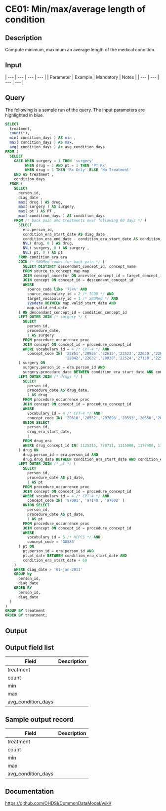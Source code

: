 # CE01: Min/max/average length of condition

## Description
Compute minimum, maximum an average length of the medical condition.

## Input

| --- | --- | --- | --- |
|  Parameter |  Example |  Mandatory |  Notes |
| --- | --- | --- | --- |

## Query
The following is a sample run of the query. The input parameters are highlighted in blue.

```sql
SELECT 
  treatment, 
  count(*), 
  min( condition_days ) AS min , 
  max( condition_days ) AS max, 
  avg( condition_days ) As avg_condition_days 
FROM ( 
  SELECT 
    CASE WHEN surgery = 1 THEN 'surgery' 
         WHEN drug = 1 AND pt = 1 THEN 'PT Rx' 
         WHEN drug = 1 THEN 'Rx Only' ELSE 'No Treatment' 
    END AS treatment , 
    condition_days 
  FROM ( 
    SELECT 
      person_id, 
      diag_date , 
      max( drug ) AS drug, 
      max( surgery ) AS surgery, 
      max( pt ) AS PT , 
      max( condition_days ) AS condition_days 
    FROM /* back pain and treatments over following 60 days */ ( 
      SELECT 
        era.person_id, 
        condition_era_start_date AS diag_date , 
        condition_era_end_date - condition_era_start_date AS condition_days, 
        NVL( drug, 0 ) AS drug, 
        NVL( surgery, 0 ) AS surgery , 
        NVL( pt, 0 ) AS pt 
      FROM condition_era era 
      JOIN /* SNOMed codes for back pain */ ( 
        SELECT DISTINCT descendant_concept_id, concept_name 
        FROM source_to_concept_map map 
        JOIN concept_ancestor ON ancestor_concept_id = target_concept_id 
        JOIN concept ON concept_id = descendant_concept_id 
        WHERE 
          source_code like '724%' AND 
          source_vocabulary_id = 2 /* ICD9 */ AND 
          target_vocabulary_id = 1 /* SNOMed */ AND 
          sysdate BETWEEN map.valid_start_date AND 
          map.valid_end_date 
      ) ON descendant_concept_id = condition_concept_id 
      LEFT OUTER JOIN /* surgery */ ( 
        SELECT 
          person_id, 
          procedure_date, 
          1 AS surgery 
        FROM procedure_occurrence proc 
        JOIN concept ON concept_id = procedure_concept_id 
        WHERE vocabulary_id = 4 /* CPT-4 */ AND 
          concept_code IN( '22851','20936','22612','22523','22630','22614',
                           '22842','22632','20930','22524','27130','22525' ) 
      ) surgery ON 
        surgery.person_id = era.person_id AND 
        surgery.procedure_date BETWEEN condition_era_start_date AND condition_era_start_date + 60 
      LEFT OUTER JOIN /* drugs */ ( 
        SELECT 
          person_id, 
          procedure_date AS drug_date, 
          1 AS drug 
        FROM procedure_occurrence proc 
        JOIN concept ON concept_id = procedure_concept_id 
        WHERE 
          vocabulary_id = 4 /* CPT-4 */ AND 
          concept_code IN( '20610','20552','207096','20553','20550','20605' ,'20551','20600','23350' ) 
        UNION SELECT 
          person_id, 
          drug_era_start_date, 
          1 
        FROM drug_era 
        WHERE drug_concept_id IN( 1125315, 778711, 1115008, 1177480, 1112807, 1506270 ) 
      ) drug ON 
        drug.person_id = era.person_id AND 
        drug.drug_date BETWEEN condition_era_start_date AND condition_era_start_date + 60 
      LEFT OUTER JOIN /* pt */ ( 
        SELECT
          person_id, 
          procedure_date AS pt_date, 
          1 AS pt 
        FROM procedure_occurrence proc 
        JOIN concept ON concept_id = procedure_concept_id 
        WHERE vocabulary_id = 4 /* CPT-4 */ AND 
          concept_code IN( '97001', '97140', '97002' ) 
        UNION SELECT 
          person_id, 
          procedure_date AS pt_date, 
          1 AS pt 
        FROM procedure_occurrence proc 
        JOIN concept ON concept_id = procedure_concept_id 
        WHERE 
          vocabulary_id = 5 /* HCPCS */ AND 
          concept_code = 'G0283' 
      ) pt ON 
        pt.person_id = era.person_id AND 
        pt.pt_date BETWEEN condition_era_start_date AND 
        condition_era_start_date + 60 
    ) 
    WHERE diag_date > '01-jan-2011' 
    GROUP by 
      person_id, 
      diag_date 
    ORDER BY 
      person_id, 
      diag_date 
  ) 
) 
GROUP BY treatment 
ORDER BY treatment; 
```


## Output

## Output field list

|  Field |  Description |
| --- | --- |
| treatment |   |
| count |   |
| min |   |
| max |   |
| avg_condition_days |   |

## Sample output record

|  Field |  Description |
| --- | --- |
| treatment |   |
| count |   |
| min |   |
| max |   |
| avg_condition_days |   |

## Documentation
https://github.com/OHDSI/CommonDataModel/wiki/
